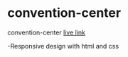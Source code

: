 # convention-center
convention-center [live link](https://convention-center-kohl.vercel.app/)

-Responsive design with html and css
